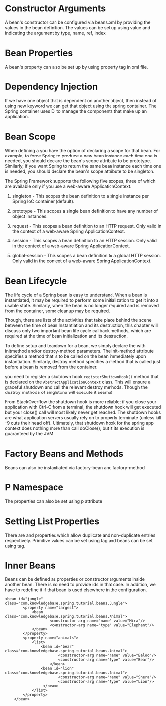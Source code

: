 # Constructor Arguments
A bean's constructor can be configured via beans.xml by providing the values in the bean definition. The values can be
set up using value and indicating the argument by type, name, ref, index

# Bean Properties
A bean's property can also be set up by using property tag in xml file.

# Dependency Injection
If we have one object that is dependent on another object, then instead of using new keyword we can get that object using
the spring container. The Spring container uses DI to manage the components that make up an application.

# Bean Scope

When defining a <bean> you have the option of declaring a scope for that bean. For example, to force Spring to produce 
a new bean instance each time one is needed, you should declare the bean's scope attribute to be prototype. Similarly, 
if you want Spring to return the same bean instance each time one is needed, you should declare the bean's scope 
attribute to be singleton.

The Spring Framework supports the following five scopes, three of which are available only if you use a web-aware 
ApplicationContext.

1. singleton - This scopes the bean definition to a single instance per Spring IoC container (default).

1. prototype - This scopes a single bean definition to have any number of object instances.

1. request - This scopes a bean definition to an HTTP request. Only valid in the context of a web-aware Spring ApplicationContext.

1. session - This scopes a bean definition to an HTTP session. Only valid in the context of a web-aware Spring ApplicationContext.
	
1. global-session - This scopes a bean definition to a global HTTP session. Only valid in the context of a web-aware Spring ApplicationContext.

# Bean Lifecycle
The life cycle of a Spring bean is easy to understand. When a bean is instantiated, it may be required to perform some 
initialization to get it into a usable state. Similarly, when the bean is no longer required and is removed from the 
container, some cleanup may be required.

Though, there are lists of the activities that take place behind the scene between the time of bean Instantiation and 
its destruction, this chapter will discuss only two important bean life cycle callback methods, which are required at 
the time of bean initialization and its destruction.

To define setup and teardown for a bean, we simply declare the <bean> with initmethod and/or destroy-method parameters. 
The init-method attribute specifies a method that is to be called on the bean immediately upon instantiation. 
Similarly, destroy method specifies a method that is called just before a bean is removed from the container.

you need to register a shutdown hook ```registerShutdownHook()``` method that is declared on the 
```AbstractApplicationContext``` class. This will ensure a graceful shutdown and call the relevant destroy methods.
Though the destroy methods of singletons will execute it seems!

From StackOverflow
the shutdown hook is more reliable; if you close your application with Ctrl-C from a terminal, the shutdown hook will 
get executed but your close() call will most likely never get reached. The shutdown hooks are what application servers 
usually rely on to properly terminate (unless kill -9 cuts their head off). Ultimately, that shutdown hook for the 
spring app context does nothing more than call doClose(), but it its execution is guaranteed by the JVM

# Factory Beans and Methods
Beans can also be instantiated via factory-bean and factory-method

# P Namespace
The properties can also be set using p attribute

# Setting List Properties
There are <list/> and <set/> properties which allow duplicate and non-duplicate entries respectively. Primitive values
can be set using <value> tag and beans can be set using <ref> tag.

# Inner Beans
Beans can be defined as properties or constructor arguments inside another bean. There is no need to provide ids in that
case. In addition, we have to redefine it if that bean is used elsewhere in the configuration.

```
<bean id="jungle" class="com.knowledgebase.spring.tutorial.beans.Jungle">
        <property name="largest">
            <bean class="com.knowledgebase.spring.tutorial.beans.Animal">
                    <constructor-arg name="name" value="Mira"/>
                    <constructor-arg name="type" value="Elephant"/>
            </bean>
        </property>
        <property name="animals">
            <list>
                <bean id="bear" class="com.knowledgebase.spring.tutorial.beans.Animal">
                        <constructor-arg name="name" value="Baloo"/>
                        <constructor-arg name="type" value="Bear"/>
                    </bean>
                <bean id="lion" class="com.knowledgebase.spring.tutorial.beans.Animal">
                        <constructor-arg name="name" value="Shera"/>
                        <constructor-arg name="type" value="Lion"/>
                 </bean>
            </list>
        </property>
    </bean>
```